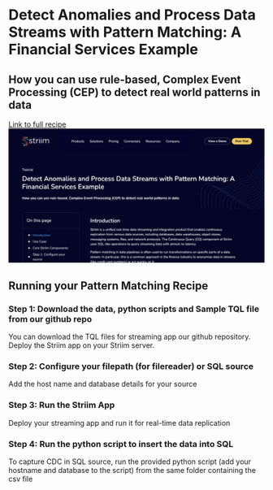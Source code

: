 # Detect Anomalies and Process Data Streams with Pattern Matching: A Financial Services Example
## How you can use rule-based, Complex Event Processing (CEP) to detect real world patterns in data

[Link to full recipe](https://www.striim.com/tutorial/pattern-matching-financial-data/)
![Striim, Pattern-matching](https://github.com/striim/recipes/blob/main/pattern-matching-striim/Image.png)

## Running your Pattern Matching Recipe

### Step 1: Download the data, python scripts and Sample TQL file from our github repo

You can download the TQL files for streaming app our github repository. Deploy the Striim app on your Striim server.

### Step 2: Configure your filepath (for filereader) or SQL source

Add the host name and database details for your source

### Step 3: Run the Striim App

Deploy your streaming app and run it for real-time data replication

### Step 4: Run the python script to insert the data into SQL 

To capture CDC in SQL source, run the provided python script (add your hostname and database to the script) from the same folder containing the csv file 
